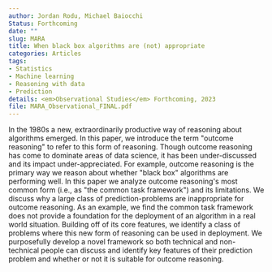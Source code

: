 ```yaml
---
author: Jordan Rodu, Michael Baiocchi
Status: Forthcoming
date: ""
slug: MARA
title: When black box algorithms are (not) appropriate
categories: Articles
tags:
- Statistics
- Machine learning
- Reasoning with data
- Prediction
details: <em>Observational Studies</em> Forthcoming, 2023
file: MARA_Observational_FINAL.pdf
---
```


In the 1980s a new, extraordinarily productive way of reasoning about algorithms emerged. In this paper, we introduce the term "outcome reasoning" to refer to this form of reasoning. Though outcome reasoning has come to dominate areas of data science, it has been under-discussed and its impact under-appreciated. For example, outcome reasoning is the primary way we reason about whether "black box" algorithms are performing well. In this paper we analyze outcome reasoning's most common form (i.e., as "the common task framework") and its limitations. We discuss why a large class of prediction-problems are inappropriate for outcome reasoning. As an example, we find the common task framework does not provide a foundation for the deployment of an algorithm in a real world situation. Building off of its core features, we identify a class of problems where this new form of reasoning can be used in deployment. We purposefully develop a novel framework so both technical and non-technical people can discuss and identify key features of their prediction problem and whether or not it is suitable for outcome reasoning.
